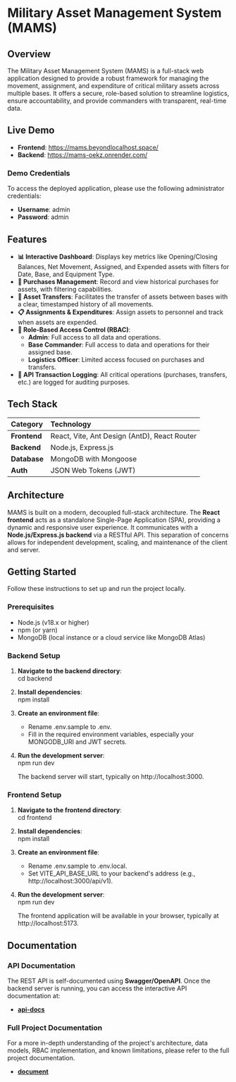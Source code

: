 # **Military Asset Management System (MAMS)**

## **Overview**

The Military Asset Management System (MAMS) is a full-stack web application designed to provide a robust framework for managing the movement, assignment, and expenditure of critical military assets across multiple bases. It offers a secure, role-based solution to streamline logistics, ensure accountability, and provide commanders with transparent, real-time data.

## **Live Demo**

* **Frontend**: https://mams.beyondlocalhost.space/  
* **Backend**: https://mams-oekz.onrender.com/

### **Demo Credentials**

To access the deployed application, please use the following administrator credentials:

* **Username**: admin  
* **Password**: admin

## **Features**

* **📊 Interactive Dashboard**: Displays key metrics like Opening/Closing Balances, Net Movement, Assigned, and Expended assets with filters for Date, Base, and Equipment Type.  
* **🛒 Purchases Management**: Record and view historical purchases for assets, with filtering capabilities.  
* **🚚 Asset Transfers**: Facilitates the transfer of assets between bases with a clear, timestamped history of all movements.  
* **📋 Assignments & Expenditures**: Assign assets to personnel and track when assets are expended.  
* **🔐 Role-Based Access Control (RBAC)**:  
  * **Admin**: Full access to all data and operations.  
  * **Base Commander**: Full access to data and operations for their assigned base.  
  * **Logistics Officer**: Limited access focused on purchases and transfers.  
* **📝 API Transaction Logging**: All critical operations (purchases, transfers, etc.) are logged for auditing purposes.

## **Tech Stack**

| Category | Technology |
| :---- | :---- |
| **Frontend** | React, Vite, Ant Design (AntD), React Router |
| **Backend** | Node.js, Express.js |
| **Database** | MongoDB with Mongoose |
| **Auth** | JSON Web Tokens (JWT) |

## **Architecture**

MAMS is built on a modern, decoupled full-stack architecture. The **React frontend** acts as a standalone Single-Page Application (SPA), providing a dynamic and responsive user experience. It communicates with a **Node.js/Express.js backend** via a RESTful API. This separation of concerns allows for independent development, scaling, and maintenance of the client and server.

## **Getting Started**

Follow these instructions to set up and run the project locally.

### **Prerequisites**

* Node.js (v18.x or higher)  
* npm (or yarn)  
* MongoDB (local instance or a cloud service like MongoDB Atlas)

### **Backend Setup**

1. **Navigate to the backend directory**:  
   cd backend

2. **Install dependencies**:  
   npm install

3. **Create an environment file**:  
   * Rename .env.sample to .env.  
   * Fill in the required environment variables, especially your MONGODB\_URI and JWT secrets.  
4. **Run the development server**:  
   npm run dev

   The backend server will start, typically on http://localhost:3000.

### **Frontend Setup**

1. **Navigate to the frontend directory**:  
   cd frontend

2. **Install dependencies**:  
   npm install

3. **Create an environment file**:  
   * Rename .env.sample to .env.local.  
   * Set VITE\_API\_BASE\_URL to your backend's address (e.g., http://localhost:3000/api/v1).  
4. **Run the development server**:  
   npm run dev

   The frontend application will be available in your browser, typically at http://localhost:5173.

## **Documentation**

### **API Documentation**

The REST API is self-documented using **Swagger/OpenAPI**. Once the backend server is running, you can access the interactive API documentation at:

* [**api-docs**](https://mams-oekz.onrender.com/api-docs/)

### **Full Project Documentation**

For a more in-depth understanding of the project's architecture, data models, RBAC implementation, and known limitations, please refer to the full project documentation.

* [**document**](https://docs.google.com/document/d/1wiLwDgHJyngZR-OPIboPvIhZbhBbX2P5/edit?usp=sharing&ouid=104777554106003459655&rtpof=true&sd=true)